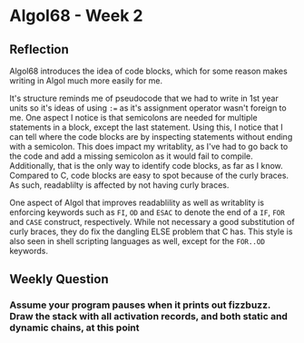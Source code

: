 # Algol68 - Week 2
## Reflection

Algol68 introduces the idea of code blocks, which for some reason makes writing
in Algol much more easily for me.

It's structure reminds me of pseudocode that we had to write in 1st year units
so it's ideas of using `:=` as it's assignment operator wasn't foreign to me.
One aspect I notice is that semicolons are needed for multiple statements in a
block, except the last statement. Using this, I notice that I can tell where
the code blocks are by inspecting statements without ending with a semicolon.
This does impact my writablity, as I've had to go back to the code and add a
missing semicolon as it would fail to compile. Additionally, that is the only
way to identify code blocks, as far as I know. Compared to C, code blocks are
easy to spot because of the curly braces. As such, readablilty is affected by
not having curly braces.

One aspect of Algol that improves readablility as well as writablity is
enforcing keywords such as `FI`, `OD` and `ESAC` to denote the end of a `IF`,
`FOR` and `CASE` construct, respectively. While not necessary a good
substitution of curly braces, they do fix the dangling ELSE problem that C has.
This style is also seen in shell scripting languages as well, except for the
`FOR..OD` keywords.


## Weekly Question
### Assume your program pauses when it prints out fizzbuzz. Draw the stack with all activation records, and both static and dynamic chains, at this point

